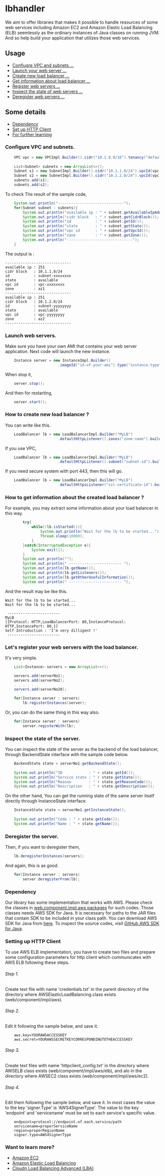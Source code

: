 lbhandler
=========

We aim to offer libraries that makes it possible to handle resources of some web services including Amazon EC2 and Amazon Elastic Load Balancing (ELB) seemlessly as the ordinary instances of Java classes on running JVM. And so help build your application that utilizes those web services.


## Usage

 * [Confiugre VPC and subnets ...](#configure-vpc-and-subnets)
 * [Launch your web server ...](#launch-web-servers)
 * [Create new load balancer ...](#how-to-create-new-load-balancer-)
 * [Get information about load balancer ...](#how-to-get-information-about-the-created-load-balancer-)
 * [Register web servers ...](#lets-register-your-web-servers-with-the-load-balancer)
 * [Inspect the state of web servers ...](#inspect-the-state-of-the-server)
 * [Deregister web servers ...](#deregister-the-server)

## Some details

 * [Dependency](#dependency)
 * [Set up HTTP Client](#setting-up-http-client)
 * [For further learning](#want-to-learn-elb-or-lba-)

### Configure VPC and subnets.

```java
    VPC vpc = new VPCImpl.Builder().cidr("10.1.0.0/16").tenancy("default").create();
    
    List<Subnet> subnets = new ArrayList<>();
    Subnet s1 = new SubnetImpl.Builder().cidr("10.1.1.0/24").vpcId(vpc.getId()).zone("az1").create();
    Subnet s2 = new SubnetImpl.Builder().cidr("10.1.2.0/24").vpcId(vpc.getId()).zone("az2").create();
    subnets.add(s1);
    subnets.add(s2);
```

To check The result of the sample code,
```java
    System.out.println("------------------------------");
    for(Subnet subnet : subnets){
        System.out.println("available ip : " + subnet.getAvailableIpAddressCount());
        System.out.println("cidr block   : " + subnet.getCidrBlock());
        System.out.println("id           : " + subnet.getId());
        System.out.println("state        : " + subnet.getState());
        System.out.println("vpc id       : " + subnet.getVpcId());
        System.out.println("zone         : " + subnet.getZone());
        System.out.println("------------------------------");
    }
```

The output is :

    ------------------------------
    available ip : 251
    cidr block   : 10.1.1.0/24
    id           : subnet-xxxxxxxx
    state        : available
    vpc id       : vpc-xxxxxxxx
    zone         : az1
    ------------------------------
    available ip : 251
    cidr block   : 10.1.2.0/24
    id           : subnet-yyyyyyyy
    state        : available
    vpc id       : vpc-yyyyyyyy
    zone         : az2
    ------------------------------


### Launch web servers.

Make sure you have your own AMI that contains your web server application. Next code will launch the new instance.

```java
    Instance server = new InstanceImpl.Builder()
                        .imageId("id-of-your-ami").type("instance.type").create();
```

When stop it,
```java
    server.stop();
```

And then for restarting,
```java
    server.start();
```

### How to create new load balancer ?

You can write like this.

```java
    LoadBalancer lb = new LoadBalancerImpl.Builder("MyLB")
                        .defaultHttpListener().zones("zone-name").build();
```

If you use VPC,

```java
    LoadBalancer lb = new LoadBalancerImpl.Builder("MyLB")
                        .defaultHttpListener().subnet("subnet-id").build();
```

If you need secure system with port 443, then this will go.

```java
    LoadBalancer lb = new LoadBalancerImpl.Builder("MyLB")
                        .defaultHttpsListener("ssl-certificate-id").build();
```

### How to get information about the created load balancer ?

For example, you may extract some information about your load balancer in this way.

```java
        try{
            while(!lb.isStarted()){
                System.out.println("Wait for the lb to be started...");
                Thread.sleep(10000);
            }
        }catch(InterruptedException e){
            System.exit(1);
        }
        System.out.println("");
        System.out.println(" ------------------------ ");
        System.out.println(lb.getName());
        System.out.println(lb.getListeners());
        System.out.println(lb.getOtherUsefulInformation());
        System.out.println(" ------------------------ ");
```

And the result may be like this.

    Wait for the lb to be started...
    Wait for the lb to be started...
    
     ------------------------ 
    MyLB
    [{Protocol: HTTP,LoadBalancerPort: 80,InstanceProtocol: HTTP,InstancePort: 80,}]
    Self Introduction : 'I'm very dilligent !'
     ------------------------ 


### Let's register your web servers with the load balancer.

It's very simple.

```java
    List<Instance> servers = new ArrayList<>();

    servers.add(serverNo1);
    servers.add(serverNo2);
    . . . . . .
    servers.add(serverNo20);

    for(Instance server : servers)
        lb.registerInstances(server);
```

Or, you can do the same thing in this way also.

```java
    for(Instance server : servers)
        server.registerWith(lb);
```

### Inspect the state of the server.

You can inspect the state of the server as the backend of the load balancer, through BackendState interface with the sample code below.

```java
    BackendState state = serverNo1.getBackendState();
    
    System.out.println("ID            : " + state.getId());
    System.out.println("Service state : " + state.getState());
    System.out.println("Reason        : " + state.getReasonCode());
    System.out.println("Description   : " + state.getDescription());
```

On the other hand, You can get the running state of the same server itself directly through InstanceState interface.

```java
    InstanceState state = serverNo1.getInstanceState();
    
    System.out.println("Code : " + state.getCode());
    System.out.println("Name : " + state.getName());
```

### Deregister the server.

Then, if you want to deregister them,

```java
    lb.deregisterInstances(servers);
```

And again, this is as good.

```java
    for(Instance server : servers)
        server.deregisterFrom(lb);
```

### Dependency

Our library has some implementation that works with AWS. Please check the classes in [web.component.impl.aws packages](https://github.com/Hiroshi1978/lbhandler/tree/master/src/web/component/impl/aws) for such codes. Those classes needs AWS SDK for Java. It is necessary for paths to the JAR files that contain SDK to be included in your class path.
You can download AWS SDK for Java from [here](https://aws.amazon.com/jp/sdkforjava/).
To inspect the source codes, visit [GitHub AWS SDK for Java](https://github.com/aws/aws-sdk-java).

### Setting up HTTP Client

To use AWS ELB implementation, you have to create two files and prepare some configuration parameters for http client which communicates with AWS ELB following these steps.

###### Step 1. 
Create text file with name 'credentials.txt' in the parent directory of the directory where AWSElasticLoadBalancing.class exists (web/component/impl/aws).

###### Step 2. 
Edit it following the sample below, and save it.

```
    aws.key=YOURAWSACCESSKEY
    aws.secret=YOURAWSSECRETKEYCORRESPONDINGTOTHEACCESSKEY
```

###### Step 3. 
Create text files with name 'httpclient_config.txt' in the directory where AWSELB class exists (web/component/impl/aws/elb), and alo in the directory where AWSEC2 class exists (web/component/impl/aws/ec2).

###### Step 4. 
Edit them following the sample below, and save it. In most cases the value to the key 'signer.Type' is 'AWS4SignerType'. The value to the key 'endpoint' and 'servicename' must be set to each service's specific value. 

```
    endpoint=protocol://endpoint.of.each.service/path
    servicename=properServiceName
    region=properRegionName
    signer.type=AWS4SignerType
```


### Want to learn more?

 * [Amazon EC2](http://aws.amazon.com/jp/ec2/)
 * [Amazon Elastic Load Balancing](http://aws.amazon.com/jp/elasticloadbalancing/)
 * [Cloudn Load Balancing Advanced (LBA)](http://www.ntt.com/cloudn/data/lba.html)
